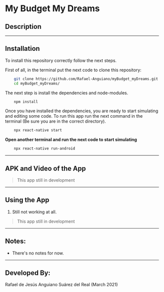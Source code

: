 # My Budget My Dreams

## Description


---

## Installation
To install this repository correctly follow the next steps.

First of all, in the terminal put the next code to clone this repository:

```sh
    git clone https://github.com/Rafael-Anguiano/myBudget_myDreams.git
    cd myBudget_myDreams/
```

The next step is install the dependencies and node-modules.

```sh
    npm install
```

Once you have installed the dependencies, you are ready to start simulating and editing some code. To run this app run the next command in the terminal (Be sure you are in the correct directory).

```sh
    npx react-native start
```
**Open another terminal and run the next code to start simulating**

```sh
    npx react-native run-android
```

---
## APK and Video of the App
>   This app still in development

---
## Using the App
1. Still not working at all.

>   This app still in development
---

## Notes:
 - There's no notes for now.

---

## Developed By:
 Rafael de Jesús Anguiano Suárez del Real (March 2021)